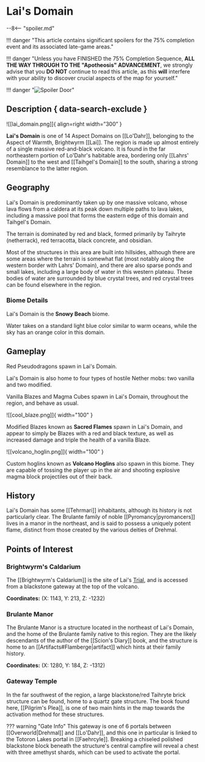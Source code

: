 # Lai's Domain

--8<-- "spoiler.md"

!!! danger "This article contains significant spoilers for the 75% completion event and its associated late-game areas."

!!! danger "Unless you have FINISHED the 75% Completion Sequence, **ALL THE WAY THROUGH TO THE "Apotheosis" ADVANCEMENT**, we strongly advise that you **DO NOT** continue to read this article, as this **will** interfere with your ability to discover crucial aspects of the map for yourself."

!!! danger "![Spoiler Door](/assets/img/spoiler_door.png)"

## Description { data-search-exclude }

![[lai_domain.png]]{ align=right width=”300” }

**Lai's Domain** is one of 14 Aspect Domains on [[Lo'Dahr]], belonging to the Aspect of Warmth, Brightwyrm [[Lai]]. The region is made up almost entirely of a single massive red-and-black volcano. It is found in the far northeastern portion of Lo'Dahr's habitable area, bordering only [[Lahrs' Domain]] to the west and [[Taihgel's Domain]] to the south, sharing a strong resemblance to the latter region.

## Geography

Lai's Domain is predominantly taken up by one massive volcano, whose lava flows from a caldera at its peak down multiple paths to lava lakes, including a massive pool that forms the eastern edge of this domain and Taihgel's Domain. 

The terrain is dominated by red and black, formed primarily by Taihryte (netherrack), red terracotta, black concrete, and obsidian. 

Most of the structures in this area are built into hillsides, although there are some areas where the terrain is somewhat flat (most notably along the western border with Lahrs' Domain), and there are also sparse ponds and small lakes, including a large body of water in this western plateau. These bodies of water are surrounded by blue crystal trees, and red crystal trees can be found elsewhere in the region.

### Biome Details

Lai's Domain is the **Snowy Beach** biome.

Water takes on a standard light blue color similar to warm oceans, while the sky has an orange color in this domain.

## Gameplay

Red Pseudodragons spawn in Lai's Domain.

Lai's Domain is also home to four types of hostile Nether mobs: two vanilla and two modified.

Vanilla Blazes and Magma Cubes spawn in Lai's Domain, throughout the region, and behave as usual.

![[cool_blaze.png]]{ width="100" }

Modified Blazes known as **Sacred Flames** spawn in Lai's Domain, and appear to simply be Blazes with a red and black texture, as well as increased damage and triple the health of a vanilla Blaze.

![[volcano_hoglin.png]]{ width="100" }

Custom hoglins known as **Volcano Hoglins** also spawn in this biome. They are capable of tossing the player up in the air and shooting explosive magma block projectiles out of their back.

## History

Lai's Domain has some [[Tehrmari]] inhabitants, although its history is not particularly clear. The Brulante family of noble [[Pyromancy|pyromancers]] lives in a manor in the northeast, and is said to possess a uniquely potent flame, distinct from those created by the various deities of Drehmal.

## Points of Interest

### Brightwyrm's Caldarium

The [[Brightwyrm's Caldarium]] is the site of Lai's [Trial](/World/Post-75_Area/Points_of_Interest/Trials/), and is accessed from a blackstone gateway at the top of the volcano.

**Coordinates:** (X: 1143, Y: 213, Z: -1232)

### Brulante Manor

The Brulante Manor is a structure located in the northeast of Lai's Domain, and the home of the Brulante family native to this region. They are the likely descendants of the author of the [[Scion's Diary]] book, and the structure is home to an [[Artifacts#Flamberge|artifact]] which hints at their family history.

**Coordinates:** (X: 1280, Y: 184, Z: -1312)

### Gateway Temple

In the far southwest of the region, a large blackstone/red Taihryte brick structure can be found, home to a quartz gate structure. The book found here, [[Pilgrim's Plea]], is one of two main hints in the map towards the activation method for these structures.

??? warning "Gate Info"
    This gateway is one of 6 portals between [[Overworld|Drehmal]] and [[Lo'Dahr]], and this one in particular is linked to the Totoron Lakes portal in [[Faehrcyle]]. Breaking a chiseled polished blackstone block beneath the structure's central campfire will reveal a chest with three amethyst shards, which can be used to activate the portal.